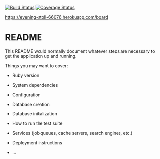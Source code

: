 [![Build Status](https://img.shields.io/endpoint.svg?url=https%3A%2F%2Factions-badge.atrox.dev%2Fdbp-learn%2Ftask-manager%2Fbadge%3Fref%3Ddevelop&style=flat)](https://actions-badge.atrox.dev/dbp-learn/task-manager/goto?ref=develop)
[![Coverage Status](https://coveralls.io/repos/github/dbp-learn/task-manager/badge.svg?branch=develop)](https://coveralls.io/github/dbp-learn/task-manager?branch=develop)

https://evening-atoll-66076.herokuapp.com/board

# README

This README would normally document whatever steps are necessary to get the
application up and running.

Things you may want to cover:

* Ruby version

* System dependencies

* Configuration

* Database creation

* Database initialization

* How to run the test suite

* Services (job queues, cache servers, search engines, etc.)

* Deployment instructions

* ...
